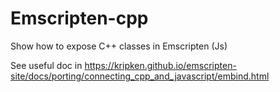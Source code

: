 # Emscripten-cpp
Show how to expose C++ classes in Emscripten (Js) 

See useful doc in https://kripken.github.io/emscripten-site/docs/porting/connecting_cpp_and_javascript/embind.html
